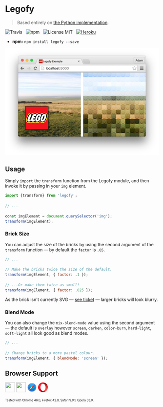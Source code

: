 # Legofy

> Based entirely on [the Python implementation](https://github.com/JuanPotato/Legofy).

![Travis](http://img.shields.io/travis/Wildhoney/Legofy.svg?style=flat-square)
&nbsp;
![npm](http://img.shields.io/npm/v/legofy.svg?style=flat-square)
&nbsp;
![License MIT](http://img.shields.io/badge/License-MIT-lightgrey.svg?style=flat-square)
&nbsp;
[![Heroku](https://img.shields.io/badge/web-Heroku-blue.svg?style=flat-square)](http://legofy.herokuapp.com/)

* **npm:** `npm install legofy --save`

![Screenshot](media/screenshot.png)

## Usage

Simply `import` the `transform` function from the Legofy module, and then invoke it by passing in your `img` element.

```javascript
import {transform} from 'legofy';

// ...

const imgElement = document.querySelector('img');
transform(imgElement);
```

### Brick Size

You can adjust the size of the bricks by using the second argument of the `transform` function &mdash; by default the `factor` is `.05`.

```javascript
// ...

// Make the bricks twice the size of the default.
transform(imgElement, { factor: .1 });

// ...Or make them twice as small!
transform(imgElement, { factor: .025 });
```

As the brick isn't currently SVG &mdash; [see ticket](https://github.com/Wildhoney/Legofy/issues/5) &mdash; larger bricks will look blurry.

### Blend Mode

You can also change the `mix-blend-mode` value using the second argument &mdash; the default is `overlay` however `screen`, `darken`, `color-burn`, `hard-light`, `soft-light` all look good as blend modes.

```javascript
// ...

// Change bricks to a more pastel colour.
transform(imgElement, { blendMode: 'screen' });
```

## Browser Support

<img src="https://github.com/alrra/browser-logos/raw/master/chrome/chrome_256x256.png" width="32" height="32" />
<img src="https://github.com/alrra/browser-logos/raw/master/firefox/firefox_256x256.png" width="32" height="32" />
<img src="https://github.com/alrra/browser-logos/raw/master/safari/safari_256x256.png" width="32" height="32" />
<img src="https://github.com/alrra/browser-logos/raw/master/opera/opera_256x256.png" width="32" height="32" />

<sub><sup>Tested with Chrome 46.0, Firefox 42.0, Safari 9.0.1, Opera 33.0.</sup></sub>

